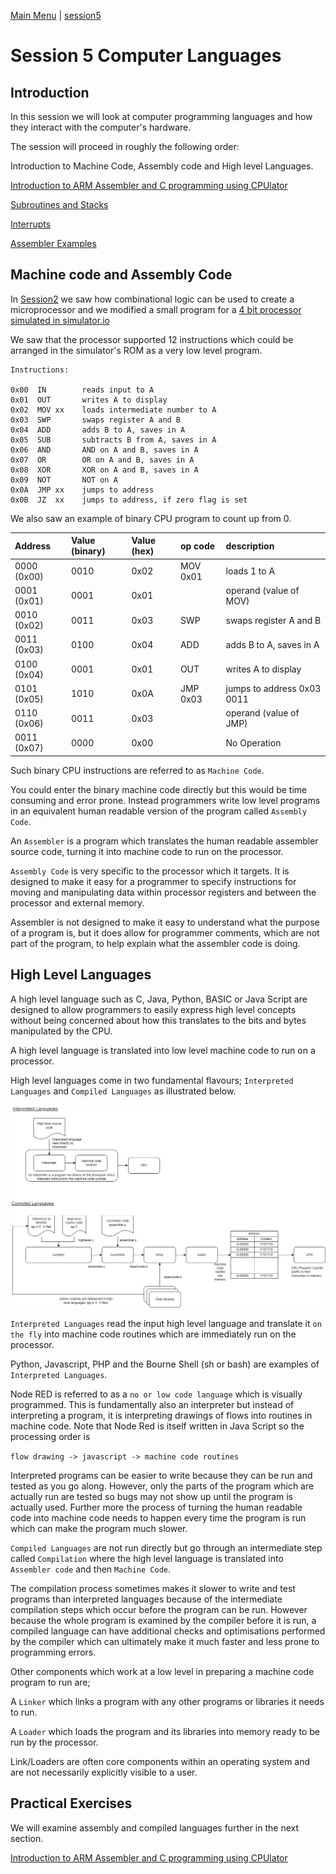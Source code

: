 [Main Menu](../../sessions/README.md) | [session5](../session5/) 

# Session 5 Computer Languages

## Introduction

In this session we will look at computer programming languages and how they interact with the computer's hardware. 

The session will proceed in roughly the following order:

Introduction to Machine Code, Assembly code and High level Languages.

[Introduction to ARM Assembler and C programming using CPUlator](../session5/docs/IntroToCPULator.md)

[Subroutines and Stacks](../session5/docs/stacks-routines.md) 

[Interrupts](../session5/docs/Interrupts.md) 

[Assembler Examples](../session5/assemblerExamples/AssemblerExamples.md)

## Machine code and Assembly Code

In [Session2](../session2/) we saw how combinational logic can be used to create a microprocessor and we modified a small program for a [4 bit processor simulated in simulator.io](https://simulator.io/board/AWZpw7Fy3I/2)

We saw that the processor supported 12 instructions which could be arranged in the simulator's ROM as a very low level program.
```
Instructions:

0x00  IN        reads input to A
0x01  OUT       writes A to display
0x02  MOV xx    loads intermediate number to A
0x03  SWP       swaps register A and B
0x04  ADD       adds B to A, saves in A
0x05  SUB       subtracts B from A, saves in A
0x06  AND       AND on A and B, saves in A
0x07  OR        OR on A and B, saves in A
0x08  XOR       XOR on A and B, saves in A
0x09  NOT       NOT on A
0x0A  JMP xx    jumps to address
0x0B  JZ  xx    jumps to address, if zero flag is set
```

We also saw an example of binary CPU program to count up from 0.

|Address      | Value (binary) | Value (hex)  | op code    | description |
|:------------|:-------------- |:------------ |:-----------|:------------|
|0000 (0x00)  | 0010           | 0x02         | MOV 0x01   | loads 1 to A |
|0001 (0x01)  | 0001           | 0x01         |            | operand (value of MOV) |
|0010 (0x02)  | 0011           | 0x03         | SWP        | swaps register A and B |
|0011 (0x03)  | 0100           | 0x04         | ADD        | adds B to A, saves in A|
|0100 (0x04)  | 0001           | 0x01         | OUT        | writes A to display |
|0101 (0x05)  | 1010           | 0x0A         | JMP 0x03   | jumps to address 0x03 0011|
|0110 (0x06)  | 0011           | 0x03         |            | operand (value of JMP) |
|0011 (0x07)  | 0000           | 0x00         |            | No Operation |


Such binary CPU instructions are referred to as `Machine Code`.

You could enter the binary machine code directly but this would be time consuming and error prone. 
Instead programmers write low level programs in an equivalent human readable version of the program called `Assembly Code`.

An `Assembler` is a program which translates the human readable assembler source code, turning it into machine code to run on the processor.

`Assembly Code` is very specific to the processor which it targets.
It is designed to make it easy for a programmer to specify instructions for moving and manipulating data within processor registers and between the processor and external memory.

Assembler is not designed to make it easy to understand what the purpose of a program is, but it does allow for programmer comments, which are not part of the program, to help explain what the assembler code is doing.

## High Level Languages

A high level language such as C, Java, Python, BASIC or Java Script are designed to allow programmers to easily express high level concepts without being concerned about how this translates to the bits and bytes manipulated by the CPU.

A high level language is translated into low level machine code to run on a processor.

High level languages come in two fundamental flavours; `Interpreted Languages` and `Compiled Languages` as illustrated below.

![alt text](../session5/docs/images/ProgramProcessing.png "Figure ProgramProcessing.png")

`Interpreted Languages` read the input high level language and translate it `on the fly` into machine code routines which are immediately run on the processor. 

Python, Javascript, PHP and the Bourne Shell (sh or bash) are examples of `Interpreted Languages`.

Node RED is referred to as a `no or low code language` which is visually programmed. 
This is fundamentally also an interpreter but instead of interpreting a program, it is interpreting drawings of flows into routines in machine code.
Note that Node Red is itself written in Java Script so the processing order is 

`flow drawing -> javascript -> machine code routines`

Interpreted programs can be easier to write because they can be run and tested as you go along.
However, only the parts of the program which are actually run are tested so bugs may not show up until the program is actually used.
Further more the process of turning the human readable code into machine code needs to happen every time the program is run which can make the program much slower.

`Compiled Languages` are not run directly but go through an intermediate step called `Compilation` where the high level language is translated into `Assembler code` and then `Machine Code`.

The compilation process sometimes makes it slower to write and test programs than interpreted languages because of the intermediate compilation steps which occur before the program can be run.
However because the whole program is examined by the compiler before it is run, a compiled language can have additional checks and optimisations performed by the compiler which can ultimately make it much faster and less prone to programming errors.

Other components which work at a low level in preparing a machine code program to run are;

A `Linker` which links a program with any other programs or libraries it needs to run.

A `Loader` which loads the program and its libraries into memory ready to be run by the processor.

Link/Loaders are often core components within an operating system and are not necessarily explicitly visible to a user.

## Practical Exercises

We will examine assembly and compiled languages further in the next section.

[Introduction to ARM Assembler and C programming using CPUlator](../session5/docs/IntroToCPULator.md)


